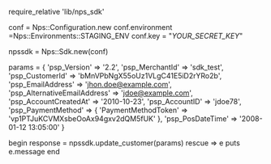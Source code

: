 require_relative 'lib/nps_sdk'

conf = Nps::Configuration.new
conf.environment =Nps::Environments::STAGING_ENV
conf.key = "_YOUR_SECRET_KEY_"

npssdk = Nps::Sdk.new(conf)

params = {
    'psp_Version' => '2.2',
    'psp_MerchantId' => 'sdk_test',
    'psp_CustomerId' => 'bMnVPbNgX55oUz1VLgC41E5iD2rYRo2b',
    'psp_EmailAddress' => 'jhon.doe@example.com',
    'psp_AlternativeEmailAddress' => 'jdoe@example.com',
    'psp_AccountCreatedAt' => '2010-10-23',
    'psp_AccountID' => 'jdoe78',
    'psp_PaymentMethod'  => {
        'PaymentMethodToken' => 'vp1PTJuKCVMXsbeOoAx94gxv2dQM5fUK'
    },
    'psp_PosDateTime' => '2008-01-12 13:05:00'
}

begin 
    response = npssdk.update_customer(params) 
rescue => e 
    puts e.message 
end 
